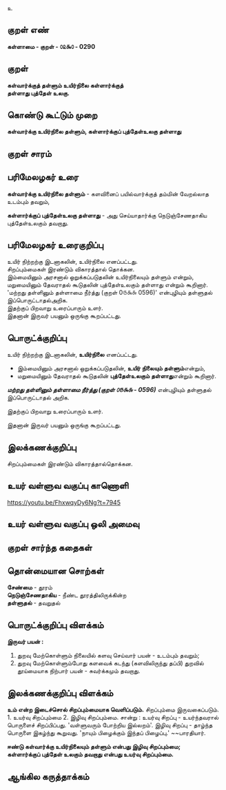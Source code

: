 உ

## குறள் எண் 

**கள்ளாமை - குறள் - ௦௨௯௦ - 0290**  

## குறள் 

**கள்வார்க்குத் தள்ளும் உயிர்நிலை கள்ளார்க்குத்  
தள்ளாது புத்தேள் உலகு.**

## கொண்டு கூட்டும் முறை

**கள்வார்க்கு உயிர்நிலை தள்ளும், கள்ளார்க்குப் புத்தேள்உலகு தள்ளாது**

## குறள் சாரம் 


## பரிமேலழகர் உரை

**கள்வார்க்கு உயிர்நிலை தள்ளும்** - களவினைப் பயில்வார்க்குத் தம்மின் வேறல்லாத உடம்பும் தவறும்,   

**கள்ளார்க்குப் புத்தேள்உலகு தள்ளாது** - அது செய்யாதார்க்கு நெடுஞ்சேணதாகிய புத்தேள்உலகும் தவறாது. 

## பரிமேலழகர் உரைகுறிப்பு   

உயிர் நிற்றற்கு இடனாகலின், உயிர்நிலை எனப்பட்டது.  
சிறப்பும்மைகள் இரண்டும் விகாரத்தால் தொக்கன.  
இம்மையினும் அரசனால் ஒறுக்கப்படுதலின் உயிர்நிலையும் தள்ளும் என்றும், மறுமையினும் தேவராதல் கூடுதலின் புத்தேள்உலகும் தள்ளாது என்றும் கூறினார்.   
'மற்றது தள்ளினும் தள்ளாமை நீர்த்து (குறள் 0௫௯௬ 0596)' என்புழியும் தள்ளுதல் இப்பொருட்டாதல்அறிக.   
இதற்குப் பிறவாறு உரைப்பாரும் உளர்.   
இதனான் இருவர் பயனும் ஒருங்கு கூறப்பட்டது.  

## பொருட்க்குறிப்பு 

உயிர் நிற்றற்கு இடனாகலின், **உயிர்நிலை** எனப்பட்டது.    

* இம்மையினும் அரசனால் ஒறுக்கப்படுதலின், **உயிர் நிலையும் தள்ளும்**என்றும்,   
* மறுமையினும் தேவராதல் கூடுதலின் **புத்தேள்உலகும் தள்ளாது**என்றும் கூறினார்.   

_**மற்றது தள்ளினும் தள்ளாமை நீர்த்து (குறள் ௦௫௯௬ - 0596)**_ என்புழியும் தள்ளுதல் இப்பொருட்டாதல் அறிக.   

இதற்குப் பிறவாறு உரைப்பாரும் உளர்.   

இதனான் இருவர் பயனும் ஒருங்கு கூறப்பட்டது.  

## இலக்கணக்குறிப்பு  

சிறப்பும்மைகள் இரண்டும் விகாரத்தால்தொக்கன.    

## உயர் வள்ளுவ வகுப்பு காணொளி

https://youtu.be/FhxwqyDy6Ng?t=7945

## உயர் வள்ளுவ வகுப்பு ஒலி அமைவு 

 
## குறள் சார்ந்த கதைகள் 


## தொன்மையான சொற்கள்

**சேண்மை** - தூரம்  
**நெடுஞ்சேணதாகிய** - நீண்ட தூரத்திலிருக்கின்ற   
**தள்ளுதல்** - தவறுதல்  

## பொருட்க்குறிப்பு விளக்கம்

**இருவர் பயன் :**
1. துறவு மேற்கொள்ளும் நிலையில் களவு செய்வார் பயன் - உடம்பும் தவறும்;   
2. துறவு மேற்கொள்ளும்போது களவைக் கடந்து (களவிலிருந்து தப்பி) துறவில் தூய்மையாக நிற்பார் பயன் - சுவர்க்கமும் தவறாது. 

## இலக்கணக்குறிப்பு விளக்கம்

**உம் என்ற இடைச்சொல் சிறப்பும்மையாக வெளிப்படும்.** சிறப்பும்மை இருவகைப்படும். 1. உயர்வு சிறப்பும்மை 2. இழிவு சிறப்பும்மை. சான்று : உயர்வு சிறப்பு - உயர்ந்தவரால் பொருளைச் சிறப்பிப்பது. 'வள்ளுவரும் போற்றிய இல்லறம்'. இழிவு சிறப்பு - தாழ்ந்த பொருளை இகழ்ந்து கூறுவது. 'நாயும் பிழைக்கும் இந்தப் பிழைப்பு.' ~~பாரதியார்.    

**ஈண்டு கள்வார்க்கு உயிர்நிலையும் தள்ளும் என்பது இழிவு சிறப்பும்மை;     
கள்ளார்க்குப் புத்தேள் உலகும் தவறாது என்பது உயர்வு சிறப்பும்மை.** 

## ஆங்கில கருத்தாக்கம் 


